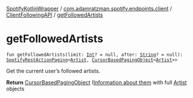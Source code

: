 [SpotifyKotlinWrapper](../../index.md) / [com.adamratzman.spotify.endpoints.client](../index.md) / [ClientFollowingAPI](index.md) / [getFollowedArtists](./get-followed-artists.md)

# getFollowedArtists

`fun getFollowedArtists(limit: `[`Int`](https://kotlinlang.org/api/latest/jvm/stdlib/kotlin/-int/index.html)`? = null, after: `[`String`](https://kotlinlang.org/api/latest/jvm/stdlib/kotlin/-string/index.html)`? = null): `[`SpotifyRestActionPaging`](../../com.adamratzman.spotify.main/-spotify-rest-action-paging/index.md)`<`[`Artist`](../../com.adamratzman.spotify.utils/-artist/index.md)`, `[`CursorBasedPagingObject`](../../com.adamratzman.spotify.utils/-cursor-based-paging-object/index.md)`<`[`Artist`](../../com.adamratzman.spotify.utils/-artist/index.md)`>>`

Get the current user’s followed artists.

**Return**
[CursorBasedPagingObject](../../com.adamratzman.spotify.utils/-cursor-based-paging-object/index.md) ([Information about them](https://github.com/adamint/spotify-web-api-kotlin/blob/master/README.md#the-benefits-of-linkedresults-pagingobjects-and-cursor-based-paging-objects)
with full [Artist](../../com.adamratzman.spotify.utils/-artist/index.md) objects

